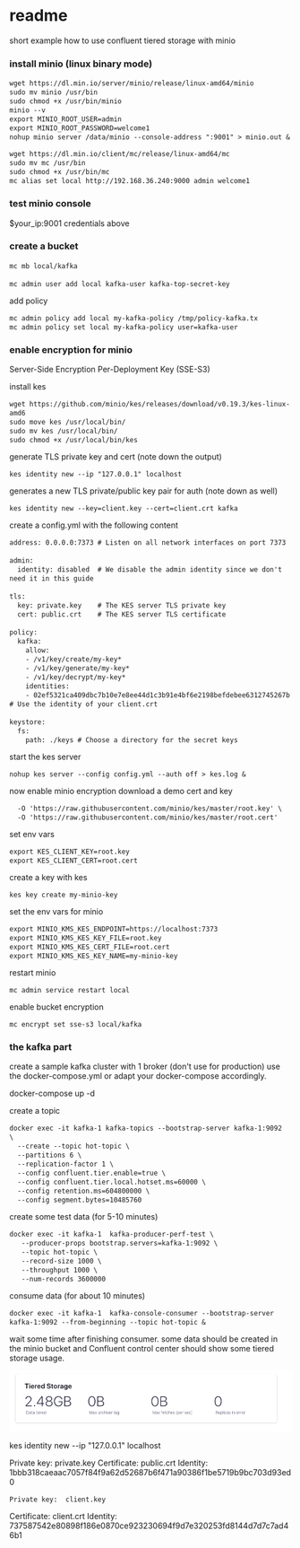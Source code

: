 # readme

short example how to use confluent tiered storage with minio

### install minio (linux binary mode)


```
wget https://dl.min.io/server/minio/release/linux-amd64/minio
sudo mv minio /usr/bin
sudo chmod +x /usr/bin/minio
minio --v
export MINIO_ROOT_USER=admin 
export MINIO_ROOT_PASSWORD=welcome1 
nohup minio server /data/minio --console-address ":9001" > minio.out & 
```

```
wget https://dl.min.io/client/mc/release/linux-amd64/mc
sudo mv mc /usr/bin
sudo chmod +x /usr/bin/mc
mc alias set local http://192.168.36.240:9000 admin welcome1
```

### test minio console
$your_ip:9001
credentials above

### create a bucket

```
mc mb local/kafka

mc admin user add local kafka-user kafka-top-secret-key
```

add policy 
```
mc admin policy add local my-kafka-policy /tmp/policy-kafka.tx 
mc admin policy set local my-kafka-policy user=kafka-user
```

### enable encryption for minio
Server-Side Encryption Per-Deployment Key (SSE-S3)

install kes
```
wget https://github.com/minio/kes/releases/download/v0.19.3/kes-linux-amd6
sudo move kes /usr/local/bin/
sudo mv kes /usr/local/bin/
sudo chmod +x /usr/local/bin/kes
```

generate TLS private key and cert (note down the output)
```
kes identity new --ip "127.0.0.1" localhost
```

generates a new TLS private/public key pair for auth (note down as well)
```
kes identity new --key=client.key --cert=client.crt kafka
```

create a config.yml with the following content
```
address: 0.0.0.0:7373 # Listen on all network interfaces on port 7373

admin:
  identity: disabled  # We disable the admin identity since we don't need it in this guide 
   
tls:
  key: private.key    # The KES server TLS private key
  cert: public.crt    # The KES server TLS certificate
   
policy:
  kafka: 
    allow:
    - /v1/key/create/my-key*
    - /v1/key/generate/my-key*
    - /v1/key/decrypt/my-key*
    identities:
    - 02ef5321ca409dbc7b10e7e8ee44d1c3b91e4bf6e2198befdebee6312745267b # Use the identity of your client.crt
   
keystore:
  fs:
    path: ./keys # Choose a directory for the secret keys
```

start the kes server
```
nohup kes server --config config.yml --auth off > kes.log &
```

now enable minio encryption
download a demo cert and key
```curl -sSL --tlsv1.2 \
  -O 'https://raw.githubusercontent.com/minio/kes/master/root.key' \
  -O 'https://raw.githubusercontent.com/minio/kes/master/root.cert'
```

set env vars
```
export KES_CLIENT_KEY=root.key
export KES_CLIENT_CERT=root.cert
```

create a key with kes
```
kes key create my-minio-key
```

set the env vars for minio
```
export MINIO_KMS_KES_ENDPOINT=https://localhost:7373
export MINIO_KMS_KES_KEY_FILE=root.key
export MINIO_KMS_KES_CERT_FILE=root.cert
export MINIO_KMS_KES_KEY_NAME=my-minio-key
```

restart minio
```
mc admin service restart local
```

enable bucket encryption
```
mc encrypt set sse-s3 local/kafka
```

### the kafka part
create a sample kafka cluster with 1 broker (don't use for production)
use the docker-compose.yml or adapt your docker-compose accordingly.

docker-compose up -d 


create a topic

```
docker exec -it kafka-1 kafka-topics --bootstrap-server kafka-1:9092   \
  --create --topic hot-topic \
  --partitions 6 \
  --replication-factor 1 \
  --config confluent.tier.enable=true \
  --config confluent.tier.local.hotset.ms=60000 \
  --config retention.ms=604800000 \
  --config segment.bytes=10485760
```


create some test data (for 5-10 minutes)
```
docker exec -it kafka-1  kafka-producer-perf-test \
   --producer-props bootstrap.servers=kafka-1:9092 \
   --topic hot-topic \
   --record-size 1000 \
   --throughput 1000 \
   --num-records 3600000
```

consume data (for about 10 minutes)
```
docker exec -it kafka-1  kafka-console-consumer --bootstrap-server kafka-1:9092 --from-beginning --topic hot-topic &
```

wait some time after finishing consumer.
some data should be created in the minio bucket and Confluent control center should
show some tiered storage usage.

![kafka tiered storge](kafka_ts_01.png)


kes identity new --ip "127.0.0.1" localhost

  Private key:  private.key
  Certificate:  public.crt
  Identity:     1bbb318caeaac7057f84f9a62d52687b6f471a90386f1be5719b9bc703d93ed0


    Private key:  client.key
  Certificate:  client.crt
  Identity:     737587542e80898f186e0870ce923230694f9d7e320253fd8144d7d7c7ad46b1